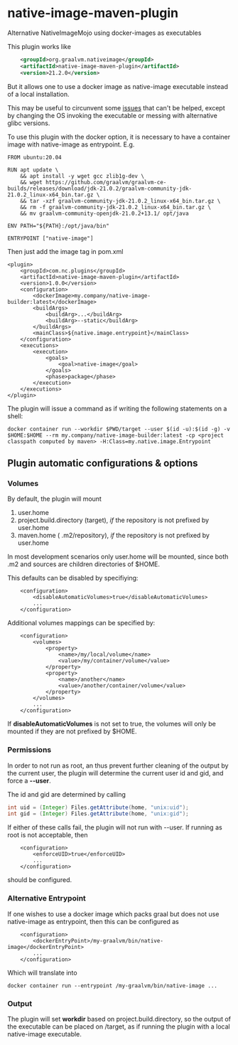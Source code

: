 # native-image-maven-plugin
Alternative NativeImageMojo using docker-images as executables

This plugin works like 

```xml
    <groupId>org.graalvm.nativeimage</groupId>
    <artifactId>native-image-maven-plugin</artifactId>
    <version>21.2.0</version>
```

But it allows one to use a docker image as native-image executable instead of a local installation.

This may be useful to circunvent some [issues](https://github.com/oracle/graal/issues/5814) that can't be helped, except by changing the OS invoking the executable or messing with alternative glibc versions.

To use this plugin with the docker option, it is necessary to have a container image with native-image as entrypoint. E.g.

```
FROM ubuntu:20.04

RUN apt update \
    && apt install -y wget gcc zlib1g-dev \
    && wget https://github.com/graalvm/graalvm-ce-builds/releases/download/jdk-21.0.2/graalvm-community-jdk-21.0.2_linux-x64_bin.tar.gz \
    && tar -xzf graalvm-community-jdk-21.0.2_linux-x64_bin.tar.gz \
    && rm -f graalvm-community-jdk-21.0.2_linux-x64_bin.tar.gz \
    && mv graalvm-community-openjdk-21.0.2+13.1/ opt/java

ENV PATH="${PATH}:/opt/java/bin"
    
ENTRYPOINT ["native-image"]
```

Then just add the image tag in pom.xml

```
<plugin>
    <groupId>com.nc.plugins</groupId>
    <artifactId>native-image-maven-plugin</artifactId>
    <version>1.0.0</version>
    <configuration>
        <dockerImage>my.company/native-image-builder:latest</dockerImage>
        <buildArgs>
            <buildArg>...</buildArg>
            <buildArg>--static</buildArg>
        </buildArgs>
        <mainClass>${native.image.entrypoint}</mainClass>
    </configuration>
    <executions>
        <execution>
            <goals>
                <goal>native-image</goal>
            </goals>
            <phase>package</phase>
        </execution>
    </executions>
</plugin>
```

The plugin will issue a command as if writing the following statements on a shell:

```
docker container run --workdir $PWD/target --user $(id -u):$(id -g) -v $HOME:$HOME --rm my.company/native-image-builder:latest -cp <project classpath computed by maven> -H:Class=my.native.image.Entrypoint 
```

## Plugin automatic configurations & options

### Volumes

By default, the plugin will mount

1. user.home
2. project.build.directory (target), *if* the repository is not prefixed by user.home 
3. maven.home ( .m2/repository), *if* the repository is not prefixed by user.home

In most development scenarios only user.home will be mounted, since both .m2 and sources are children directories of $HOME.

This defaults can be disabled by specifiying:

```
    <configuration>
        <disableAutomaticVolumes>true</disableAutomaticVolumes>
        ...
    </configuration>
```

Additional volumes mappings can be specified by:

```
    <configuration>
        <volumes>
            <property>
                <name>/my/local/volume</name>
                <value>/my/container/volume</value>									
            </property>
            <property>
                <name>/another</name>
                <value>/another/container/volume</value>									
            </property>
        </volumes>
        ...
    </configuration>
```

If **disableAutomaticVolumes** is not set to true, the volumes will only be mounted if they are not prefixed by $HOME.

### Permissions

In order to not run as root, an thus prevent further cleaning of the output by the current user, the plugin will determine the current user id and gid, and force a **--user**.

The id and gid are determined by calling 

```java
int uid = (Integer) Files.getAttribute(home, "unix:uid");
int gid = (Integer) Files.getAttribute(home, "unix:gid");
```

If either of these calls fail, the plugin will not run with --user. If running as root is not acceptable, then

```
    <configuration>
        <enforceUID>true</enforceUID>
        ...
    </configuration>
```

should be configured.

### Alternative Entrypoint

If one wishes to use a docker image which packs graal but does not use native-image as entrypoint, then this can be configured as

```
    <configuration>
        <dockerEntryPoint>/my-graalvm/bin/native-image</dockerEntryPoint>
        ...
    </configuration>
```

Which will translate into 

```
docker container run --entrypoint /my-graalvm/bin/native-image ...
```


### Output

The plugin will set **workdir** based on project.build.directory, so the output of the executable can be placed on <project>/target, as if running the plugin with a local native-image executable.
